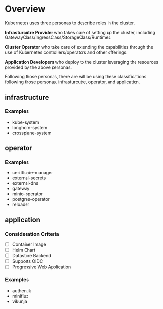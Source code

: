 # Overview
Kubernetes uses three personas to describe roles in the cluster.

**Infrasturcutre Provider** who takes care of setting up the cluster, including GatewayClass/IngressClass/StorageClass/Runtimes.

**Cluster Operator** who take care of extending the capabilities through the use of Kubernetes controllers/operators and other offerings.

**Application Developers** who deploy to the cluster leveraging the resources provided by the above personas.

Following those personas, there are will be using these classifications following those personas.  infrasturcutre, operator, and application.

## infrastructure

### Examples
* kube-system
* longhorn-system
* crossplane-system

## operator

### Examples
* certificate-manager
* external-secrets
* external-dns
* gateway
* minio-operator
* postgres-operator
* reloader

## application

### Consideration Criteria
- [ ] Container Image
- [ ] Helm Chart
- [ ] Datastore Backend
- [ ] Supports OIDC
- [ ] Progressive Web Application

### Examples
* authentik
* miniflux
* vikunja